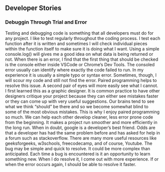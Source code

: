 ## Developer Stories

### Debuggin Through Trial and Error

Testing and debugging code is something that all developers must do for any project. I like to test regularly throughout the coding process. I test each function after it is written and sometimes I will check individual pieces within the function itself to make sure it is doing what I want. Using a simple console.log() will gives me a good idea on what data is being returned or not.
When there is an error, I find that the first thing that should be checked is the console either inside VSCode or Chrome’s Dev Tools. The consoled error usually can identify where exactly the code failed to run. In my experience it is usually a simple typo or syntax error. Sometimes, though, I will scour my code and still not find the error. Paired programming helps to resolve this issue.
A second pair of eyes will more easily see what I cannot. I first learned this as a graphic designer. It is common practice to have other designers critique your project because they can either see mistakes faster or they can come up with very useful suggestions. Our brains tend to see what we think “should” be there and so we become somewhat blind to some of the most obvious mistakes. This is why I enjoy paired programming so much. We can help each other develop cleaner, less error prone code from the beginning. It makes a project run smoother and more efficiently in the long run. 
When in doubt, google is a developer’s best friend. Odds are that a developer has had the same problem before and has asked for help in a forum such as stackoverflow. There are many more useful resources like geeksforgeeks, w3schools, freecodecamp, and of course, Youtube. 
The bug may be simple and quick to resolve. It could be more complex than anticipated. Each time a bug is encountered is it an opportunity to learn something new. When I do resolve it, I come out with more experience. If or when the error occurs again, I should be able to resolve it faster. 
